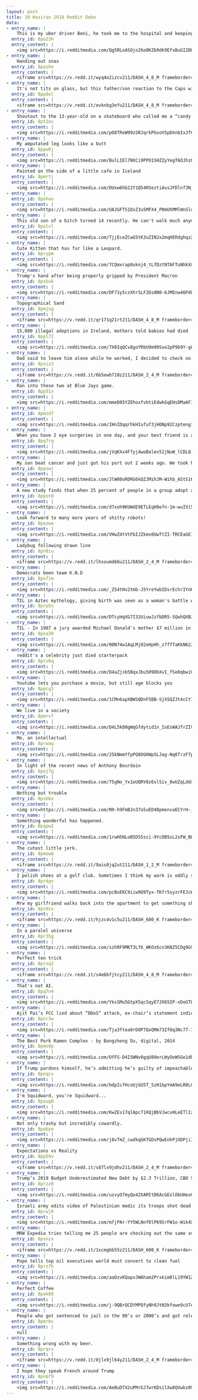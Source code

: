 ```yaml
---
layout: post
title: 10 Haziran 2018 Reddit Debe
data:
- entry_name: |
    This is my uber driver Beni, he took me to the hospital and keeping me company since most of my family lives out of the state.
  entry_id: 8po23h
  entry_content: |
    <img src=https://i.redditmedia.com/Qg5RLoASOjo26o0KZb9dk9EfxBuGI2DUcwkZqicjZSQ.jpg?s=5d5b814ccd37a4040049f3895382b817 frameborder=0>
- entry_name: |
    Handing out snax
  entry_id: 8pozhe
  entry_content: |
    <iframe src=https://v.redd.it/wyq4o2izcv211/DASH_4_8_M frameborder=0></iframe>
- entry_name: |
    It's not tits on glass, but this father/son reaction to the Caps winning the Stanley Cup is incredible.
  entry_id: 8pp8ol
  entry_content: |
    <iframe src=https://v.redd.it/evknbg3efu211/DASH_4_8_M frameborder=0></iframe>
- entry_name: |
    Shoutout to the 13-year-old on a skateboard who called me a “candy corn bitch”
  entry_id: 8pt2oc
  entry_content: |
    <img src=https://i.redditmedia.com/pO8TReW99zSRJqrkPGvoV5pbhnbIxJfC1Bs0fwTE-xk.jpg?s=3193173596b5d37943166d396b125daf frameborder=0>
- entry_name: |
    My amputated leg looks like a butt
  entry_id: 8ppw6j
  entry_content: |
    <img src=https://i.redditmedia.com/BulLIEl7NXCi9PPO1SHZZyYegT6OJhzOcrcz_tBlmsc.jpg?s=bbcf6065ed6cf717f07b78ece07074fa frameborder=0>
- entry_name: |
    Painted on the side of a little cafe in Iceland
  entry_id: 8pmrtj
  entry_content: |
    <img src=https://i.redditmedia.com/DUxw6hb22Y1Q54RSeztiAusJFDlnf3N_dpYpkvd98U8.jpg?s=241f8210a07ec3f2044fba9d710b45c3 frameborder=0>
- entry_name: |
  entry_id: 8pohoo
  entry_content: |
    <img src=https://i.redditmedia.com/UAJGFT51DxZ3u5MFX4_P0mUhMMlWnSlqedhp-KYyFgE.jpg?s=defb82b97be19bd3fca728dd2a455d37 frameborder=0>
- entry_name: |
    This old son of a bitch turned 14 recently. He can't walk much anymore, but he's still majestic as fuck.
  entry_id: 8polvl
  entry_content: |
    <img src=https://i.redditmedia.com/TjjEceZCwG5tK3uZINJx2mqHERdghqzZvvgauyaP0dU.jpg?s=d914571992f0861ce9cf6286aa84e180 frameborder=0>
- entry_name: |
    Cute Kitten that has fur like a Leopard.
  entry_id: 8prypm
  entry_content: |
    <img src=https://i.redditmedia.com/7CQmxrap0uknj4_tLfDztNTAFTuNhkXms78q8Jxjh6U.jpg?s=46b7ff569f9da8cc56fc92bd1c069a80 frameborder=0>
- entry_name: |
    Trump's hand after being properly gripped by President Macron
  entry_id: 8psbuk
  entry_content: |
    <img src=https://i.redditmedia.com/DF71y5czXhrSLF2Ds0N0-6JMEnw46Pd8NdaTwVjRRQ4.jpg?s=75ba52dfbc99617bd073399c25e35534 frameborder=0>
- entry_name: |
    Topographical Sand
  entry_id: 8pmjug
  entry_content: |
    <iframe src=https://v.redd.it/qr171q21rt211/DASH_4_8_M frameborder=0></iframe>
- entry_name: |
    15,000 illegal adoptions in Ireland, mothers told babies had died
  entry_id: 8ppl72
  entry_content: |
    <img src=https://i.redditmedia.com/7X0IqQCv8goYRbU9m99Sxe2pP9b9Y-g8UyLNAUJd8Zo.jpg?s=edf373291205bb6cb433e3249e291c83 frameborder=0>
- entry_name: |
    Dad said to leave him alone while he worked, I decided to check on him
  entry_id: 8psiz3
  entry_content: |
    <iframe src=https://v.redd.it/6b5ewb710z211/DASH_2_4_M frameborder=0></iframe>
- entry_name: |
    Ran into these two at Blue Jays game.
  entry_id: 8pp51x
  entry_content: |
    <img src=https://i.redditmedia.com/mmeD85YZEhoxfvbtiEdwkGqEHsDMaAF1LxsH-_2LuGk.jpg?s=1aad8c27982a9d3fe595f3da97d548b6 frameborder=0>
- entry_name: |
  entry_id: 8pmzd7
  entry_content: |
    <img src=https://i.redditmedia.com/IHnIDqqrhkHIufuf3jHONp92Czpteng1h80kU1ZTkqQ.png?s=a9394bba5afd52f32a1239a3bd44b9be frameborder=0>
- entry_name: |
    When you have 2 eye surgeries in one day, and your best friend is a bird, you have to take a pirate photo, right?!
  entry_id: 8pq7rq
  entry_content: |
    <img src=https://i.redditmedia.com/jVqKXx4F7yj4woBalev52jNuW_lCDLQ-c7AOyk-wPcU.jpg?s=8c92f24f60a49d03de4d912ff3194422 frameborder=0>
- entry_name: |
    My son beat cancer and just got his port out 2 weeks ago. We took him to the Denver Botanical Gardens to celebrate
  entry_id: 8ppswj
  entry_content: |
    <img src=https://i.redditmedia.com/JlW08oRDRG6kQZJMihJM-Wihb_AStS16HK063nq0sKk.jpg?s=90d3f19377aa7f0d8009961cfd9db802 frameborder=0>
- entry_name: |
    A new study finds that when 25 percent of people in a group adopt a new social norm, it creates a tipping point where the entire group follows suit. This shows the direct causal effect of the size of a committed minority on its capacity to create social change
  entry_id: 8ppot0
  entry_content: |
    <img src=https://i.redditmedia.com/d7xoh9KUWdE9ETLEqH9efn-1m-wuIVi5BwO20CggH2g.jpg?s=28e68af67c1f5430728fbf95aeb5c52e frameborder=0>
- entry_name: |
    Look forward to many more years of shitty robots!
  entry_id: 8pozwe
  entry_content: |
    <img src=https://i.redditmedia.com/VHwZ4tVtFbIJZkmv8UwTtZI-TRCEaGE1JjH73QAQabQ.png?s=d10f458f6a188846248b6f8622257009 frameborder=0>
- entry_name: |
    Ladybug following drawn line
  entry_id: 8pn8iu
  entry_content: |
    <iframe src=https://v.redd.it/lhsoumd66u211/DASH_2_4_M frameborder=0></iframe>
- entry_name: |
    Democrats been team K.N.D
  entry_id: 8po7im
  entry_content: |
    <img src=https://i.redditmedia.com/_ZS4tHv2tmb-J5YreYwbIDsrEchrIYnKBL6n-SUt0gQ.jpg?s=f2b719a95152f41291d411880cabfc06 frameborder=0>
- entry_name: |
    TIL in Aztec mythology, giving birth was seen as a woman's battle with the gods to win her child's life. Mothers who succeeded were celebrated, while women who died in childbirth were thought to become vampiric monsters called Cihuateteo, which stole other women's children.
  entry_id: 8prp5n
  entry_content: |
    <img src=https://i.redditmedia.com/DTcyHqXG7I32UiuwJzfbDR5-SQwhQXBJIUpB-5YOda8.jpg?s=0cfa15a985107d6c35ae9f03853818b0 frameborder=0>
- entry_name: |
    TIL - In 1987 a jury awarded Michael Donald's mother $7 million in damages against the United Klans of America after 4 members lynched her son in '81 & this settlement bankrupted the organization.
  entry_id: 8poa30
  entry_content: |
    <img src=https://i.redditmedia.com/00N74w1AqLMj02eHpHh_z7ffTaKkN62JLBJP5AZqfZ4.jpg?s=b8b990a2884ff7d89c3f3ac6598ed446 frameborder=0>
- entry_name: |
    reddit's a celebrity just died starterpack
  entry_id: 8prv6q
  entry_content: |
    <img src=https://i.redditmedia.com/D4aZjsb5BqxJbu509DbXvI_fSe0qbwiU_IbEWGG_eu8.png?s=8de61a1678fba1c472368bb54e6bdf45 frameborder=0>
- entry_name: |
    Youtube lets you purchase a movie, but still age blocks you
  entry_id: 8ppcg3
  entry_content: |
    <img src=https://i.redditmedia.com/1CMn6apXBWSQDnF5BB-SjXSQZJt4cCt7HR1FEXpZCME.jpg?s=c36a5b37588856100cdb0c9d75b55a20 frameborder=0>
- entry_name: |
    We live in a society
  entry_id: 8pmrvf
  entry_content: |
    <img src=https://i.redditmedia.com/D4L5kD0gWqGfdytid1n_IoEsWAJfrZIV3LC461evIpc.jpg?s=bc9d68d00322a503cd8a10ecffd4dd74 frameborder=0>
- entry_name: |
    Me, an intellectual
  entry_id: 8prwaq
  entry_content: |
    <img src=https://i.redditmedia.com/25kNmmYfpPQ8OGKWpSLJag-Nq6TrzF7pNGBX79v96C8.png?s=acdcfa9e16f4bddf927d81f2702a1528 frameborder=0>
- entry_name: |
    In light of the recent news of Anthony Bourdain
  entry_id: 8poj7g
  entry_content: |
    <img src=https://i.redditmedia.com/75gNo_Yx1oUQRV8z6slSiv_8wUZqLddxzzJ7c1SB2-U.jpg?s=7aee4fa5895264307c12f36af19cf290 frameborder=0>
- entry_name: |
    Nothing but trouble
  entry_id: 8psbbx
  entry_content: |
    <img src=https://i.redditmedia.com/N9-h9FmBJn37oSuED40pmenvaECYrH-_r6otkO6V2DQ.jpg?s=162722120885d454630c2accfee19f68 frameborder=0>
- entry_name: |
    Something wonderful has happened.
  entry_id: 8pqpw2
  entry_content: |
    <img src=https://i.redditmedia.com/1rwH5NLoB5D55sci-9YcOB5sL2sFW_BL9QDHqR7Kip4.jpg?s=cb624043fce4fd0a7ced93b382054734 frameborder=0>
- entry_name: |
    The cutest little jerk.
  entry_id: 8pmow8
  entry_content: |
    <iframe src=https://v.redd.it/9ais0jq2ut211/DASH_1_2_M frameborder=0></iframe>
- entry_name: |
    I polish shoes at a golf club. Sometimes I think my work is oddly satisfying
  entry_id: 8pr4gv
  entry_content: |
    <img src=https://i.redditmedia.com/pcBxEKC9iiw9Q9Tyx-TKfr5syzrFEJcW1al7vNOwOR4.jpg?s=80d5631e25bdbd2465b928b7ea322d6c frameborder=0>
- entry_name: |
    Mrw my girlfriend walks back into the apartment to get something she forgot and asks why i have moved from the couch to sit in front of the computer staring at a blank desktop
  entry_id: 8pn9sx
  entry_content: |
    <iframe src=https://v.redd.it/hjzc4v1c5u211/DASH_600_K frameborder=0></iframe>
- entry_name: |
    In a paralel universe
  entry_id: 8pr35g
  entry_content: |
    <img src=https://i.redditmedia.com/szhRF9MKT3Lf6_WKOz6cn3KNZ5CDg9G9ZxeLdG9omqE.jpg?s=bbc452563b5c1e56aa89860fa129f92a frameborder=0>
- entry_name: |
    Perfect ten trick
  entry_id: 8prxq2
  entry_content: |
    <iframe src=https://v.redd.it/s4e6bfjtcy211/DASH_4_8_M frameborder=0></iframe>
- entry_name: |
    That's not AI.
  entry_id: 8pq7n4
  entry_content: |
    <img src=https://i.redditmedia.com/YksSMu5GtpX5qcSqyE7JX65IP-xDoGTLJu_NXEzgr-E.png?s=332d8d44aec1f71ba88b9b83e8826fe9 frameborder=0>
- entry_name: |
    Ajit Pai’s FCC lied about “DDoS” attack, ex-chair’s statement indicates - Wheeler: There was no coverup of 2014 DDoS attack, because there was no DDoS.
  entry_id: 8pnr3w
  entry_content: |
    <img src=https://i.redditmedia.com/Tja3ftea0rDOP7QxQMm73Zf0q3Nc77-1L4g7hXo_0po.jpg?s=5387826ed887274867c11cafae256454 frameborder=0>
- entry_name: |
    The Best Pork Ramen Complex - by Bangzheng Du, digital, 2014
  entry_id: 8pmo9p
  entry_content: |
    <img src=https://i.redditmedia.com/OfFS-D4ISWNv0gqU80erLWyOoWSGe1dbZWUzAWtjDHU.jpg?s=3b87d1866009c34aed81a78225affaaf frameborder=0>
- entry_name: |
    If Trump pardons himself, he’s admitting he’s guilty of impeachable crimes
  entry_id: 8pnqcx
  entry_content: |
    <img src=https://i.redditmedia.com/bdpIcfHcoUjGU5T_SzH1bpYmA9eLR0LCHDRPTHj7-Tg.jpg?s=302c6e8b91e2cf97d0ccbc07048d8a55 frameborder=0>
- entry_name: |
    I'm Squidward, you're Squidward...
  entry_id: 8poug0
  entry_content: |
    <img src=https://i.redditmedia.com/KwZEs17qlApc71KQjBbVJwcvHLeETlIzlrilopqlbwg.jpg?s=d2a8659c8d6789b55f852a37eba7bda1 frameborder=0>
- entry_name: |
    Not only trashy but incredibly cowardly.
  entry_id: 8pobye
  entry_content: |
    <img src=https://i.redditmedia.com/j8vTmZ_cwdkqGKTGDsPQwEnhPjUDPjiIwWyAM9qujHs.jpg?s=d6d0819e615e3b21784d69142256c73a frameborder=0>
- entry_name: |
    Expectations vs Reality
  entry_id: 8pp59v
  entry_content: |
    <iframe src=https://v.redd.it/s87lx9jdhv211/DASH_2_4_M frameborder=0></iframe>
- entry_name: |
    Trump’s 2019 Budget Underestimated New Debt by $2.3 Trillion, CBO Says
  entry_id: 8przz0
  entry_content: |
    <img src=https://i.redditmedia.com/uzvyO7myQo4ZXAMItD6AcGEslObUHexQnVsBjy9BoXc.jpg?s=2c0dd802ec7de9d65dc0eb0a2b2810c4 frameborder=0>
- entry_name: |
    Israeli army edits video of Palestinian medic its troops shot dead to misleadingly show she was a 'human shield for Hamas'
  entry_id: 8prwj8
  entry_content: |
    <img src=https://i.redditmedia.com/mfjPAr-YY5WLNnfOlP69SrFW1o-Wik4XuKpt2YA7LZg.jpg?s=24343fa55415c600ec3adc72232c1e48 frameborder=0>
- entry_name: |
    MRW Expedia tries telling me 25 people are checking out the same small town hotel as me at 3 in the morning...
  entry_id: 8psnzx
  entry_content: |
    <iframe src=https://v.redd.it/1xcmgbb55z211/DASH_600_K frameborder=0></iframe>
- entry_name: |
    Pope tells top oil executives world must convert to clean fuel
  entry_id: 8prz7h
  entry_content: |
    <img src=https://i.redditmedia.com/aaOzvKQapvJWAham2Prxkim0lL19YW1ZESSuQN2KwFk.jpg?s=bf90b12afddc80662a0f47ea50edf5be frameborder=0>
- entry_name: |
    Perfect Coffee
  entry_id: 8pok08
  entry_content: |
    <img src=https://i.redditmedia.com/j-9QBrQCDYMPQfyNh9JtN3kfowe9cU7owsvSdhgTYMo.jpg?s=72b6eedb1bd99ea492bd20fddf4fa0ab frameborder=0>
- entry_name: |
    People who got sentenced to jail in the 90’s or 2000’s and got released this year what does it feel like being in todays 2018? What shocked you the most?
  entry_id: 8pmrbc
  entry_content: |
    null
- entry_name: |
    Something wrong with my beer.
  entry_id: 8prqrx
  entry_content: |
    <iframe src=https://v.redd.it/0jlx9jl64y211/DASH_2_4_M frameborder=0></iframe>
- entry_name: |
    I hope they speak French around Trump
  entry_id: 8pn6f9
  entry_content: |
    <img src=https://i.redditmedia.com/AeBuDTX2uPMrGJ7wrKDsilXw8QVwkz09dHNV13lw4r0.png?s=32d32dbb5790e35852354ec776c15671 frameborder=0>
---
```

